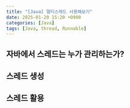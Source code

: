 ```yaml
---
title: "[Java] 멀티스레드 사용해보기"
date: 2025-01-20 15:20 +0900
categories: [Java]
tags: [Java, thread, Runnable]
---
```


## 


## 자바에서 스레드는 누가 관리하는가?

## 스레드 생성

## 스레드 활용 